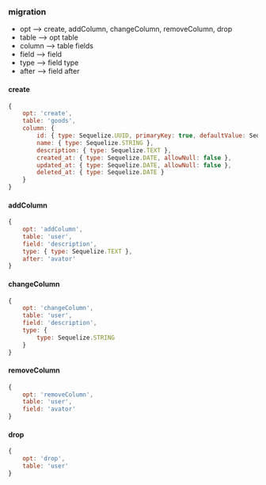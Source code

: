 ### migration

* opt --> create, addColumn, changeColumn, removeColumn, drop
* table --> opt table
* column --> table fields
* field --> field
* type --> field type
* after --> field after

#### create

```javascript
{
    opt: 'create',
    table: 'goods',
    column: {
        id: { type: Sequelize.UUID, primaryKey: true, defaultValue: Sequelize.UUIDV1 },
        name: { type: Sequelize.STRING },
        description: { type: Sequelize.TEXT },
        created_at: { type: Sequelize.DATE, allowNull: false },
        updated_at: { type: Sequelize.DATE, allowNull: false },
        deleted_at: { type: Sequelize.DATE }
    }
}
```

#### addColumn

```javascript
{
    opt: 'addColumn',
    table: 'user',
    field: 'description',
    type: { type: Sequelize.TEXT },
    after: 'avator'
}
```

#### changeColumn

```javascript
{
    opt: 'changeColumn',
    table: 'user',
    field: 'description',
    type: {
        type: Sequelize.STRING
    }
}
```

#### removeColumn

```javascript
{
    opt: 'removeColumn',
    table: 'user',
    field: 'avator'
}
```

#### drop

```javascript
{
    opt: 'drop',
    table: 'user'
}
```